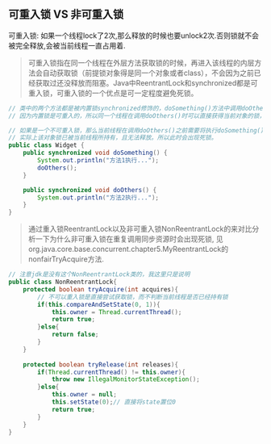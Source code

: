 ## 可重入锁 VS 非可重入锁

可重入锁: 如果一个线程lock了2次,那么释放的时候也要unlock2次.否则锁就不会被完全释放,会被当前线程一直占用着.

>可重入锁指在同一个线程在外层方法获取锁的时候，再进入该线程的内层方法会自动获取锁（前提锁对象得是同一个对象或者class），不会因为之前已经获取过还没释放而阻塞。Java中ReentrantLock和synchronized都是可重入锁，可重入锁的一个优点是可一定程度避免死锁。

```java
// 类中的两个方法都是被内置锁synchronized修饰的，doSomething()方法中调用doOthers()方法。
// 因为内置锁是可重入的，所以同一个线程在调用doOthers()时可以直接获得当前对象的锁，进入doOthers()进行操作。

// 如果是一个不可重入锁，那么当前线程在调用doOthers()之前需要将执行doSomething()时获取当前对象的锁释放掉，
// 实际上该对象锁已被当前线程所持有，且无法释放。所以此时会出现死锁。
public class Widget {
    public synchronized void doSomething() {
        System.out.println("方法1执行...");
        doOthers();
    }

    public synchronized void doOthers() {
        System.out.println("方法2执行...");
    }
}
```

>通过重入锁ReentrantLock以及非可重入锁NonReentrantLock的来对比分析一下为什么非可重入锁在重复调用同步资源时会出现死锁,
见org.java.core.base.concurrent.chapter5.MyReentrantLock的nonfairTryAcquire方法.

```java
// 注意jdk是没有这个NonReentrantLock类的，我这里只是说明
public class NonReentrantLock{
    protected boolean tryAcquire(int acquires){
        // 不可以重入锁是直接尝试获取锁，而不判断当前线程是否已经持有锁
        if(this.compareAndSetState(0, 1)){
            this.owner = Thread.currentThread();
            return true;
        }else{
            return false;
        }
    }
    
    protected boolean tryRelease(int releases){
        if(Thread.currentThread() != this.owner){
            throw new IllegalMonitorStateException();
        }else{
            this.owner = null;
            this.setState(0);// 直接将state置位0
            return true;
        }
    }
}
```